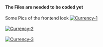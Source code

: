 #### The Files are needed to be coded yet<br>

Some Pics of the frontend look
<a href="https://postimg.cc/0MkmgQ7y" target="_blank"><img src="https://i.postimg.cc/yd9TZ3dc/Currency-1.png" alt="Currency-1"/></a><br/><br/>
<a href="https://postimg.cc/y3WZdbQq" target="_blank"><img src="https://i.postimg.cc/D0PdCV1z/Currency-2.png" alt="Currency-2"/></a><br/><br/>
<a href="https://postimg.cc/JthJPs1T" target="_blank"><img src="https://i.postimg.cc/RC7RCt2z/Currency-3.png" alt="Currency-3"/></a><br/><br/>
